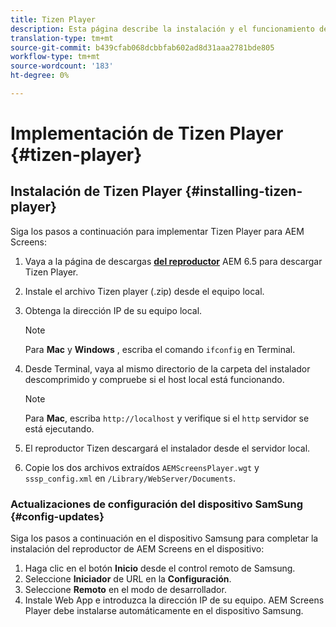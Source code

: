 ```yaml
---
title: Tizen Player
description: Esta página describe la instalación y el funcionamiento de Tizen Player.
translation-type: tm+mt
source-git-commit: b439cfab068dcbbfab602ad8d31aaa2781bde805
workflow-type: tm+mt
source-wordcount: '183'
ht-degree: 0%

---
```



# Implementación de Tizen Player {#tizen-player}

## Instalación de Tizen Player {#installing-tizen-player}

Siga los pasos a continuación para implementar Tizen Player para AEM Screens:

1. Vaya a la página de descargas [**del reproductor**](https://download.macromedia.com/screens/) AEM 6.5 para descargar Tizen Player.

1. Instale el archivo Tizen player (.zip) desde el equipo local.

1. Obtenga la dirección IP de su equipo local.

   >[!NOTE]
   >Para **Mac** y **Windows** , escriba el comando `ifconfig` en Terminal.

1. Desde Terminal, vaya al mismo directorio de la carpeta del instalador descomprimido y compruebe si el host local está funcionando.

   >[!NOTE]
   >Para **Mac**, escriba `http://localhost` y verifique si el `http` servidor se está ejecutando.

1. El reproductor Tizen descargará el instalador desde el servidor local.

1. Copie los dos archivos extraídos `AEMScreensPlayer.wgt` y `sssp_config.xml` en `/Library/WebServer/Documents`.

### Actualizaciones de configuración del dispositivo SamSung {#config-updates}

Siga los pasos a continuación en el dispositivo Samsung para completar la instalación del reproductor de AEM Screens en el dispositivo:

1. Haga clic en el botón **Inicio** desde el control remoto de Samsung.
1. Seleccione **Iniciador** de URL en la **Configuración**.
1. Seleccione **Remoto** en el modo de desarrollador.
1. Instale Web App e introduzca la dirección IP de su equipo.
AEM Screens Player debe instalarse automáticamente en el dispositivo Samsung.


